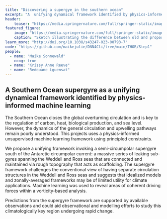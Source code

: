 ```yaml
---
title: "Discovering a supergye in the southern ocean"
excerpt: "A  unifying dynamical framework identified by physics-informed machine learning"
header:
    teaser: "https://media.springernature.com/full/springer-static/image/art%3A10.1038%2Fs43247-023-00793-7/MediaObjects/43247_2023_793_Fig9_HTML.png"
featured_figure:
    image: "https://media.springernature.com/full/springer-static/image/art%3A10.1038%2Fs43247-023-00793-7/MediaObjects/43247_2023_793_Fig9_HTML.png"
    caption: "Sketch illustrating the difference between old and proposed frameworks."
learn_more: "http://doi.org/10.1038/s43247-023-00793-7"
code: "https://github.com/maikejulie/DNN4Cli/tree/main/THOR/Step1"
people:
  - name: "Maike Sonnewald"
    ccog: true
  - name: "Krissy Anne Reeve"
  - name: "Redouane Lguensat"
---
```


## A Southern Ocean supergyre as a unifying dynamical framework identified by physics-informed machine learning

The Southern Ocean closes the global overturning circulation and is key to the regulation of carbon, heat, biological production, and sea level. However, the dynamics of the general circulation and upwelling pathways remain poorly understood. This projects uses a physics-informed unsupervised machine learning framework using principled constraints. 

We propose a unifying framework invoking a semi-circumpolar supergyre south of the Antarctic circumpolar current: a massive series of leaking sub-gyres spanning the Weddell and Ross seas that are connected and maintained via rough topography that acts as scaffolding. The supergyre framework challenges the conventional view of having separate circulation structures in the Weddell and Ross seas and suggests that idealized models and zonally-averaged frameworks may be of limited utility for climate applications. Machine learning was used to reveal areas of coherent driving forces within a vorticity-based analysis. 

Predictions from the supergyre framework are supported by available observations and could aid observational and modelling efforts to study this climatologically key region undergoing rapid change.